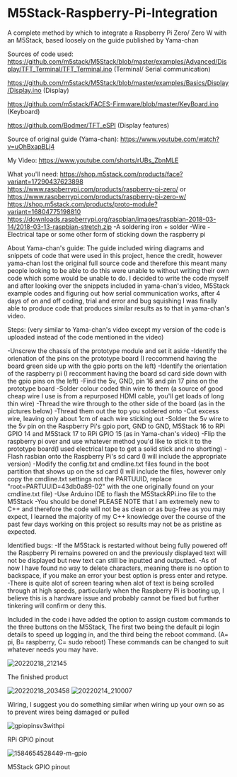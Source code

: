 # M5Stack-Raspberry-Pi-Integration
A complete method by which to integrate a Raspberry Pi Zero/ Zero W with an M5Stack, based loosely on the guide published by Yama-chan


Sources of code used:
https://github.com/m5stack/M5Stack/blob/master/examples/Advanced/Display/TFT_Terminal/TFT_Terminal.ino 
(Terminal/ Serial communication)

https://github.com/m5stack/M5Stack/blob/master/examples/Basics/Display/Display.ino 
(Display)

https://github.com/m5stack/FACES-Firmware/blob/master/KeyBoard.ino 
(Keyboard)

https://github.com/Bodmer/TFT_eSPI 
(Display features)

Source of original guide (Yama-chan):
https://www.youtube.com/watch?v=uOhBxapBLj4

My Video:
https://www.youtube.com/shorts/rUBs_ZbnMLE

What you'll need:
https://shop.m5stack.com/products/face?variant=17290437623898
https://www.raspberrypi.com/products/raspberry-pi-zero/ or https://www.raspberrypi.com/products/raspberry-pi-zero-w/
https://shop.m5stack.com/products/proto-module?variant=16804775198810
https://downloads.raspberrypi.org/raspbian/images/raspbian-2018-03-14/2018-03-13-raspbian-stretch.zip
-A soldering iron + solder
-Wire
-Electrical tape or some other form of sticking down the raspberry pi

About Yama-chan's guide:
The guide included wiring diagrams and snippets of code that were used in this project, hence the credit, however yama-chan lost the
original full source code and therefore this meant many people looking to be able to do this were unable to without writing their own code
which some would be unable to do. 
I decided to write the code myself and after looking over the snippets included in yama-chan's video, M5Stack example codes and figuring out
how serial communication works, after 4 days of on and off coding, trial and error and bug squishing I was finally able to produce code that
produces similar results as to that in yama-chan's video.

Steps:
(very similar to Yama-chan's video except my version of the code is uploaded instead of the code mentioned in the video)

-Unscrew the chassis of the prototype module and set it aside
-Identify the orienation of the pins on the prototype board (I reccommend having the board green side up with the gpio ports on the left)
-Identify the orientation of the raspberry pi (I reccomment having the board sd card side down with the gpio pins on the left)
-Find the 5v, GND, pin 16 and pin 17 pins on the prototype board
-Solder colour coded thin wire to them (a source of good cheap wire I use is from a repurposed HDMI cable, you'll get loads of long thin wire)
-Thread the wire through to the other side of the board (as in the pictures below)
-Thread them out the top you soldered onto
-Cut excess wire, leaving only about 1cm of each wire sticking out
-Solder the 5v wire to the 5v pin on the Raspberry Pi's gpio port, GND to GND, M5Stack 16 to RPi GPIO 14 and M5Stack 17 to RPi GPIO 15 (as in Yama-chan's video)
-Flip the raspberry pi over and use whatever method you'd like to stick it to the prototype board(I used electrical tape to get a solid stick and no shorting)
-Flash rasbian onto the Raspberry Pi's sd card (I will include the appropriate version)
-Modify the config.txt and cmdline.txt files found in the boot partition that shows up on the sd card (I will include the files, however only copy the cmdline.txt settings not the PARTUUID, replace "root=PARTUUID=43db0a89-02" with the one originally found on your cmdline.txt file)
-Use Arduino IDE to flash the M5StackRPi.ino file to the M5Stack
-You should be done!
PLEASE NOTE that I am extremely new to C++ and therefore the code will not be as clean or as bug-free as you may expect, I learned the majority
of my C++ knowledge over the course of the past few days working on this project so results may not be as pristine as expected.

Identified bugs:
-If the M5Stack is restarted without being fully powered off the Raspberry Pi remains powered on and the previously displayed text will not be
displayed but new text can still be inputted and outputted.
-As of now I have found no way to delete characters, meaning there is no option to backspace, if you make an error your best option is press enter
and retype.
-There is quite alot of screen tearing when alot of text is being scrolled through at high speeds, particularly when the Raspberry Pi is booting up,
I believe this is a hardware issue and probably cannot be fixed but further tinkering will confirm or deny this.

Included in the code i have added the option to assign custom commands to the three buttons on the M5Stack, The first two being the default pi login
details to speed up logging in, and the third being the reboot command. (A= pi, B= raspberry, C= sudo reboot) These commands can be changed to suit
whatever needs you may have.


![20220218_212145](https://user-images.githubusercontent.com/61987723/154763051-81be25ae-e026-4ffa-b7c3-b98ae51bdc33.jpg)

The finished product

![20220218_203458](https://user-images.githubusercontent.com/61987723/154763118-642bedb1-31cd-4c00-9ef9-e5ce7add5312.jpg)
![20220214_210007](https://user-images.githubusercontent.com/61987723/154763138-4bcacc8f-bcc6-4815-9fcd-f1aaed739dde.jpg)

Wiring, I suggest you do something similar when wiring up your own so as to prevent wires being damaged or pulled


![gpiopinsv3withpi](https://user-images.githubusercontent.com/61987723/154765700-0bad4017-3975-4694-b438-6a9d1a743d57.png)

RPi GPIO pinout

![1584654528449-m-gpio](https://user-images.githubusercontent.com/61987723/154765763-8d1b805f-4202-44ab-8c88-993ad93f13d2.png)

M5Stack GPIO pinout



